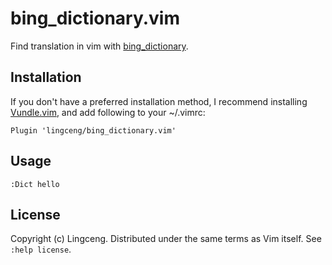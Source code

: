 # bing_dictionary.vim
Find translation in vim with [bing_dictionary](https://github.com/lingceng/bing_dictionary).

## Installation

If you don't have a preferred installation method, I recommend
installing [Vundle.vim](https://github.com/VundleVim/Vundle.vim), and
add following to your ~/.vimrc:

    Plugin 'lingceng/bing_dictionary.vim'

## Usage

    :Dict hello

## License

Copyright (c) Lingceng.  Distributed under the same terms as Vim itself.
See `:help license`.
